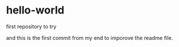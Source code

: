 # hello-world
first repository to try

and this is the first commit from my end to imporove the readme file.
